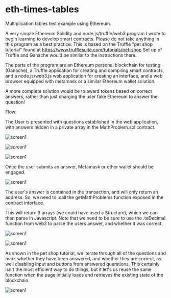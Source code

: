 # eth-times-tables
Multiplication tables test example using Ethereum.

A very simple Ethereum Solidity and node.js/truffle/web3 program I wrote to begin learning to develop smart contracts.  Please do not take anything in this program as a best practice.  This is based on the Truffle "pet shop tutorial" found at https://www.trufflesuite.com/tutorials/pet-shop  Set up of Truffle and Ganache would be similar to the instructions there.

The parts of the program are an Ethereum personal blockchain for testing (Ganache), a Truffle application for creating and compiling smart contracts, and a node.js/web3.js web application for creating an interface, and a web browser equipped with metamask or a similar Ethereum wallet solution.

A more complete solution would be to award tokens based on correct answers, rather than just charging the user fake Ethereum to answer the question!

Flow:

The User is presented with questions established in the web application, with answers hidden in a private array in the MathProblem.sol contract.

![screen1](/readmefiles/1.png)

![screen1](/readmefiles/2.png)

![screen1](/readmefiles/5.png)

Once the user submits an answer, Metamask or other wallet should be engaged.

![screen1](/readmefiles/3.png)


The user's answer is contained in the transaction, and will only return an address.  So, we need to .call the getMathProblems function exposed in the contract interface.

This will return 3 arrays (we could have used a Structure), which we can then parse in Javascript. Note that we need to be sure to use the .toDecimal function from web3 to parse the users answer, and whether it was correct.

![screen1](/readmefiles/6.png)

![screen1](/readmefiles/7.png)

As shown in the pet shop tutorial, we iterate through all of the questions and mark whether they have been answered, and whether they are correct, as well disabling input and buttons from answered querstions.  This certainly isn't the most efficient way to do things, but it let's us reuse the same function when the page initially loads and retrieves the existing state of the blockchain. 

![screen1](/readmefiles/4.png)












